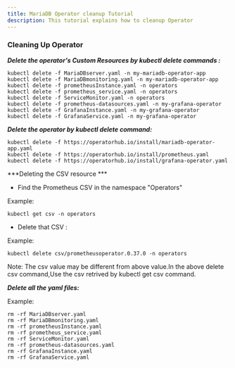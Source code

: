 ```yaml
---
title: MariaDB Operator cleanup Tutorial
description: This tutorial explains how to cleanup Operator
---
```



### Cleaning Up Operator



***Delete the operator's Custom Resources by kubectl delete commands :***


 ```execute 
 kubectl delete -f MariaDBserver.yaml -n my-mariadb-operator-app
 kubectl delete -f MariaDBmonitoring.yaml -n my-mariadb-operator-app 
 kubectl delete -f prometheusInstance.yaml -n operators
 kubectl delete -f prometheus_service.yaml -n operators 
 kubectl delete -f ServiceMonitor.yaml -n operators
 kubectl delete -f prometheus-datasources.yaml -n my-grafana-operator
 kubectl delete -f GrafanaInstance.yaml -n my-grafana-operator
 kubectl delete -f GrafanaService.yaml -n my-grafana-operator
 ```

 


***Delete the operator by kubectl delete command:***
 
 
  
 ```execute 
 kubectl delete -f https://operatorhub.io/install/mariadb-operator-app.yaml
 kubectl delete -f https://operatorhub.io/install/prometheus.yaml
 kubectl delete -f https://operatorhub.io/install/grafana-operator.yaml 
 ```
 
***Deleting the CSV resource ***

- Find the Prometheus CSV in the namespace "Operators"

Example:

```
kubectl get csv -n operators
```

- Delete that CSV :

Example:

```
kubectl delete csv/prometheusoperator.0.37.0 -n operators
```
Note: The csv value may be different from above value.In the above delete csv command,Use the csv retrived by kubectl get csv command.  

***Delete all the yaml files:***
 
 Example:
 
 ```execute  
 rm -rf MariaDBserver.yaml 
 rm -rf MariaDBmonitoring.yaml 
 rm -rf prometheusInstance.yaml 
 rm -rf prometheus_service.yaml 
 rm -rf ServiceMonitor.yaml 
 rm -rf prometheus-datasources.yaml
 rm -rf GrafanaInstance.yaml
 rm -rf GrafanaService.yaml
```
  
